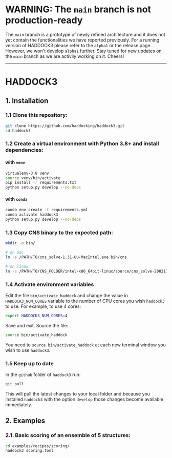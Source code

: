 # WARNING: The `main` branch is not production-ready

The `main` branch is a prototype of newly refined architecture and it
does not yet contain the functionalities we have reported previously.
For a running version of HADDOCK3 please refer to the `alpha1` or the
release page. However, we won't develop `alpha1` further. Stay tuned for
new updates on the `main` branch as we are activily working on it.
Cheers!

* * *

# HADDOCK3
## 1. Installation

### 1.1 Clone this repository:

```bash
git clone https://github.com/haddocking/haddock3.git
cd haddock3
```

### 1.2 Create a virtual environment with Python 3.8+ and install dependencies:
#### with `venv`

```bash
virtualenv-3.8 venv
source venv/bin/activate
pip install -r requirements.txt
python setup.py develop --no-deps
```

#### with `conda`
```bash
conda env create -f requirements.yml
conda activate haddock3
python setup.py develop --no-deps
```

### 1.3 Copy CNS binary to the expected path:

```bash
mkdir -p bin/

# on mac
ln -s /PATH/TO/cns_solve-1.31-UU-MacIntel.exe bin/cns 

# on linux
ln -s /PATH/TO/CNS_FOLDER/intel-x86_64bit-linux/source/cns_solve-2002171359.exe bin/cns 
```

### 1.4 Activate environment variables

Edit the file `bin/activate_haddock` and change the value in
`HADDOCK3_NUM_CORES` variable to the number of CPU cores you wish
`haddock3` to use. For example, to use 4 cores:

```bash
export HADDOCK3_NUM_CORES=4
```

Save and exit. Source the file:

```bash
source bin/activate_haddock
```

You need to `source bin/activate_haddock` at each new terminal window
you wish to use `haddock3`.

### 1.5 Keep up to date

In the `github` folder of `haddock3` run:

```bash
git pull
```

This will pull the latest changes to your local folder and because you
installed `haddock3` with the option `develop` those changes become
available immediately.

## 2. Examples

### 2.1. Basic scoring of an ensemble of 5 structures:

```bash
cd examples/recipes/scoring/
haddock3 scoring.toml
```
